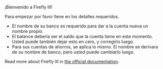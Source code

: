 ¡Bienvenido a Firefly III!

Para empezar por favor llene en los detalles requeridos.

* El nombre de su banco es requerido para dar a la cuenta nueva un nombre propio.
* El balance debería ser el saldo que la cuenta tiene en este momento. Usted puede también dejar esto en cero, y corregirlo luego.
* Para sus cuentas de ahorros, se aplica lo mismo. El nombre se derivara de su nombre de banco, pero usted puede cambiarlo luego.

Read more about Firefly III in [the official documentation](https://firefly-iii.readthedocs.io/en/latest/).